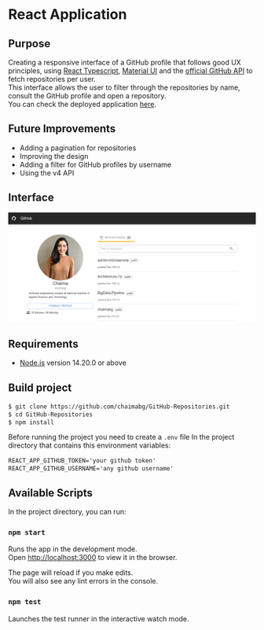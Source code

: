 # React Application

## Purpose

Creating a responsive interface of a GitHub profile that follows good UX principles, using [React Typescript](https://reactjs.org/), [Material UI](https://mui.com/) and the [official GitHub API](https://docs.github.com/en/rest) to fetch repositories per user.\
This interface allows the user to filter through the repositories by name, consult the GitHub profile and open a repository. \
You can check the deployed application [here](https://github-repository-app.netlify.app/).

## Future Improvements

- Adding a pagination for repositories
- Improving the design
- Adding a filter for GitHub profiles by username
- Using the v4 API

## Interface
![interface](public/interface.PNG)
## Requirements
* [Node.js](https://nodejs.org/en/) version 14.20.0 or above

## Build project
```
$ git clone https://github.com/chaimabg/GitHub-Repositories.git
$ cd GitHub-Repositories
$ npm install
```
Before running the project you need to create a `.env` file In the project directory that contains this environment variables:

```
REACT_APP_GITHUB_TOKEN='your github token'
REACT_APP_GITHUB_USERNAME='any github username'
```


## Available Scripts

In the project directory, you can run:

### `npm start`

Runs the app in the development mode.\
Open [http://localhost:3000](http://localhost:3000) to view it in the browser.

The page will reload if you make edits.\
You will also see any lint errors in the console.

### `npm test`

Launches the test runner in the interactive watch mode.


